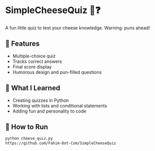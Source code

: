 
# SimpleCheeseQuiz 🧀❓

A fun little quiz to test your cheese knowledge. Warning: puns ahead!

## 🚀 Features

- Multiple-choice quiz
- Tracks correct answers
- Final score display
- Humorous design and pun-filled questions

## 🧠 What I Learned

- Creating quizzes in Python
- Working with lists and conditional statements
- Adding fun and personality to code

## 🔧 How to Run

```bash
python cheese_quiz.py
https://github.com/Fahim-Dot-Com/SimpleCheeseQuiz
